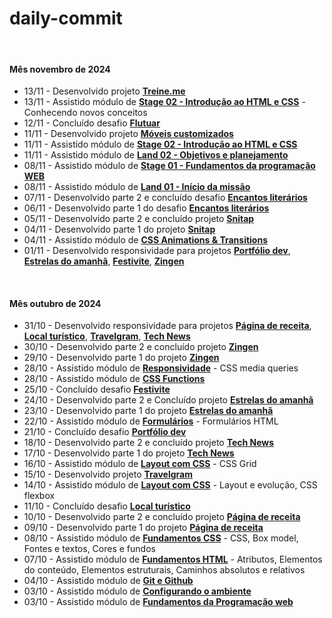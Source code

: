 # daily-commit

<br>

#### Mês novembro de 2024

- 13/11 - Desenvolvido projeto **[Treine.me](https://github.com/joao-sillva/treine-me)**
- 13/11 - Assistido módulo de **[Stage 02 - Introdução ao HTML e CSS]()** - Conhecendo novos conceitos
- 12/11 - Concluído desafio **[Flutuar](https://github.com/joao-sillva/flutuar)**
- 11/11 - Desenvolvido projeto **[Móveis customizados](https://github.com/joao-sillva/moveis-customizados)**
- 11/11 - Assistido módulo de **[Stage 02 - Introdução ao HTML e CSS]()** 
- 11/11 - Assistido módulo de **[Land 02 - Objetivos e planejamento]()**
- 08/11 - Assistido módulo de **[Stage 01 - Fundamentos da programação WEB]()**
- 08/11 - Assistido módulo de **[Land 01 - Início da missão]()**
- 07/11 - Desenvolvido parte 2 e concluído desafio **[Encantos literários](https://github.com/joao-sillva/encantos-literarios)**
- 06/11 - Desenvolvido parte 1 do desafio **[Encantos literários](https://github.com/joao-sillva/encantos-literarios)**
- 05/11 - Desenvolvido parte 2 e concluído projeto **[Snitap](https://github.com/joao-sillva/snitap)**
- 04/11 - Desenvolvido parte 1 do projeto **[Snitap](https://github.com/joao-sillva/snitap)**
- 04/11 - Assistido módulo de **[CSS Animations & Transitions]()**
- 01/11 - Desenvolvido responsividade para projetos **[Portfólio dev](https://github.com/joao-sillva/portfolio-dev)**, **[Estrelas do amanhã](https://github.com/joao-sillva/estrelas-do-amanha)**, **[Festivite](https://github.com/joao-sillva/festivite)**, **[Zingen](https://github.com/joao-sillva/zingen)**

<br>

#### Mês outubro de 2024
- 31/10 - Desenvolvido responsividade para projetos **[Página de receita](https://github.com/joao-sillva/pagina-de-receita)**, **[Local turístico](https://github.com/joao-sillva/local-turistico)**, **[Travelgram](https://github.com/joao-sillva/travelgram)**, **[Tech News](https://github.com/joao-sillva/tech-news)**
- 30/10 - Desenvolvido parte 2 e concluído projeto **[Zingen](https://github.com/joao-sillva/zingen)**
- 29/10 - Desenvolvido parte 1 do projeto **[Zingen](https://github.com/joao-sillva/zingen)**
- 28/10 - Assistido módulo de **[Responsividade]()** - CSS media queries
- 28/10 - Assistido módulo de **[CSS Functions]()**
- 25/10 - Concluído desafio **[Festivite](https://github.com/joao-sillva/festivite)**
- 24/10 - Desenvolvido parte 2 e Concluído projeto **[Estrelas do amanhã](https://github.com/joao-sillva/estrelas-do-amanha)**
- 23/10 - Desenvolvido parte 1 do projeto **[Estrelas do amanhã](https://github.com/joao-sillva/estrelas-do-amanha)**
- 22/10 - Assistido módulo de **[Formulários]()** - Formulários HTML
- 21/10 - Concluído desafio **[Portfólio dev](https://github.com/joao-sillva/portfolio-dev)**
- 18/10 - Desenvolvido parte 2 e concluído projeto **[Tech News](https://github.com/joao-sillva/tech-news)**
- 17/10 - Desenvolvido parte 1 do projeto **[Tech News](https://github.com/joao-sillva/tech-news)**
- 16/10 - Assistido módulo de **[Layout com CSS]()** - CSS Grid
- 15/10 - Desenvolvido projeto **[Travelgram](https://github.com/joao-sillva/travelgram)**
- 14/10 - Assistido módulo de **[Layout com CSS]()** - Layout e evolução, CSS flexbox
- 11/10 - Concluído desafio **[Local turístico](https://github.com/joao-sillva/local-turistico)**
- 10/10 - Desenvolvido parte 2 e concluído projeto **[Página de receita](https://github.com/joao-sillva/pagina-de-receita)**
- 09/10 - Desenvolvido parte 1 do projeto **[Página de receita](https://github.com/joao-sillva/pagina-de-receita)**
- 08/10 - Assistido módulo de **[Fundamentos CSS]()** - CSS, Box model, Fontes e textos, Cores e fundos
- 07/10 - Assistido módulo de **[Fundamentos HTML]()** - Atributos, Elementos do conteúdo, Elementos estruturais, Caminhos absolutos e relativos
- 04/10 - Assistido módulo de **[Git e Github]()**
- 03/10 - Assistido módulo de **[Configurando o ambiente]()**
- 03/10 - Assistido módulo de **[Fundamentos da Programação web]()**
